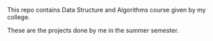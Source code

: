 This repo contains Data Structure and Algorithms course given by my college. 

These are the projects done by me in the summer semester.
